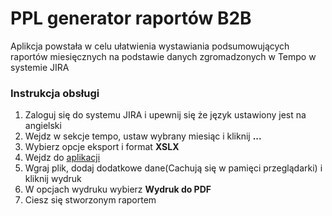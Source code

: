 # PPL generator raportów B2B

Aplikcja powstała w celu ułatwienia wystawiania podsumowujących raportów miesięcznych na podstawie danych zgromadzonych w Tempo w systemie JIRA

### Instrukcja obsługi

1. Zaloguj się do systemu JIRA i upewnij się że język ustawiony jest na angielski
2. Wejdz w sekcje tempo, ustaw wybrany miesiąc i kliknij **...**
3. Wybierz opcje eksport i format **XSLX**
4. Wejdz do [aplikacji](https://ppl-report.herokuapp.com)
5. Wgraj plik, dodaj dodatkowe dane(Cachują się w pamięci przeglądarki) i kliknij wydruk
6. W opcjach wydruku wybierz **Wydruk do PDF**
7. Ciesz się stworzonym raportem
